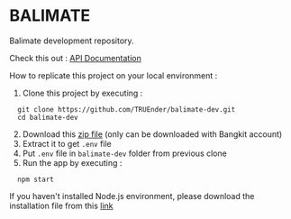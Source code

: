 # BALIMATE

Balimate development repository.

Check this out : [API Documentation](https://docs.google.com/document/d/1SFTBoBo30kW263H4y3JMn43nyNoGhMoSBQc7AmzYBdg/edit?usp=sharing)

How to replicate this project on your local environment :
1. Clone this project by executing :
```
  git clone https://github.com/TRUEnder/balimate-dev.git
  cd balimate-dev
```
2. Download this [zip file](https://drive.google.com/file/d/1K-oc_2Fwicl7okEwvbw0tMCpgOFnNzzS/view?usp=sharing) (only can be downloaded with Bangkit account)
3. Extract it to get `.env` file
4. Put `.env` file in `balimate-dev` folder from previous clone
5. Run the app by executing :
```
  npm start
```
If you haven't installed Node.js environment, please download the installation file from this [link](https://nodejs.org/en/download)
